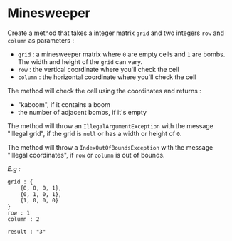 # Minesweeper

Create a method that takes a integer matrix `grid` and two integers `row` and `column` as parameters :

* `grid` : a minesweeper matrix where `0` are empty cells and `1` are bombs. The width and height of the `grid` can vary.
* `row` : the vertical coordinate where you'll check the cell
* `column` : the horizontal coordinate where you'll check the cell

The method will check the cell using the coordinates and returns :

* "kaboom", if it contains a boom
* the number of adjacent bombs, if it's empty

The method will throw an `IllegalArgumentException` with the message "Illegal grid", if the grid is `null` or has a width or height of `0`.

The method will throw a `IndexOutOfBoundsException` with the message "Illegal coordinates", if `row` or `column` is out of bounds.

*E.g :*

```
grid : {
    {0, 0, 0, 1},
    {0, 1, 0, 1},
    {1, 0, 0, 0}
}
row : 1
column : 2

result : "3"
```